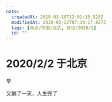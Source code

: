 ```yaml
---
note:
  createdAt: 2020-03-18T12:01:15.520Z
  modifiedAt: 2020-03-22T07:30:17.827Z
  tags: [地点/中国/北京, 日记/2020/2]
  id: ""
---
```


# 2020/2/2 于北京

<!-- @timer "date":"Sun Feb 02 2020 09:27:05 GMT+0800 (CST)" -->

早

<!-- @timer "date":"Sun Feb 02 2020 17:04:26 GMT+0800 (CST)","duration":"about 8 hours" -->

又躺了一天，人生完了
